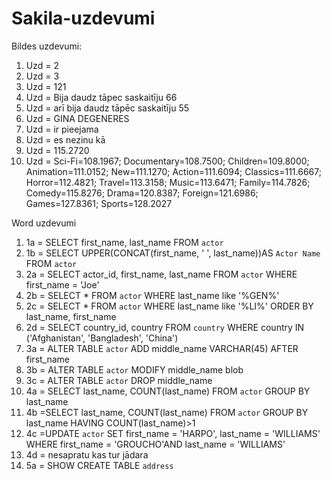 # Sakila-uzdevumi
Bildes uzdevumi:
1) Uzd = 2
2) Uzd = 3
3) Uzd = 121
4) Uzd = Bija daudz tāpec saskaitīju 66
5) Uzd = arī bija daudz tāpēc saskaitīju 55
6) Uzd = GINA DEGENERES
7) Uzd = ir pieejama
8) Uzd = es nezinu kā
9) Uzd = 115.2720
10) Uzd = Sci-Fi=108.1967; Documentary=108.7500; Children=109.8000; Animation=111.0152; New=111.1270; Action=111.6094; Classics=111.6667; Horror=112.4821; Travel=113.3158; Music=113.6471; Family=114.7826; Comedy=115.8276; Drama=120.8387; Foreign=121.6986; Games=127.8361; Sports=128.2027

Word uzdevumi
1) 1a = SELECT first_name, last_name FROM `actor`
2) 1b = SELECT UPPER(CONCAT(first_name, ' ', last_name))AS `Actor Name` FROM `actor`
3) 2a = SELECT actor_id, first_name, last_name FROM `actor` WHERE first_name = 'Joe'
4) 2b = SELECT * FROM `actor` WHERE last_name like '%GEN%'
5) 2c = SELECT * FROM `actor` WHERE last_name like '%LI%' ORDER BY last_name, first_name
6) 2d = SELECT country_id, country FROM `country` WHERE country IN ('Afghanistan', 'Bangladesh', 'China')
7) 3a = ALTER TABLE `actor` ADD middle_name VARCHAR(45) AFTER first_name
8) 3b = ALTER TABLE `actor` MODIFY middle_name blob
9) 3c = ALTER TABLE `actor` DROP middle_name
10) 4a = SELECT last_name, COUNT(last_name) FROM `actor` GROUP BY last_name
11) 4b =SELECT last_name, COUNT(last_name) FROM `actor` GROUP BY last_name HAVING COUNT(last_name)>1
12) 4c =UPDATE `actor` SET first_name = 'HARPO', last_name = 'WILLIAMS' WHERE first_name = 'GROUCHO'AND last_name = 'WILLIAMS'
13) 4d = nesapratu kas tur jādara
14) 5a = SHOW CREATE TABLE `address`
